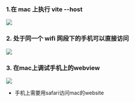 ### 1.在 mac 上执行 vite  --host

![](images/20220617155418.png)  

### 2. 处于同一个 wifi 网段下的手机可以直接访问

![](images/20220617155721.png)  

### 3. 在mac上调试手机上的webview
![](images/20220617154110.png)  
- 手机上需要用safari访问mac的website
